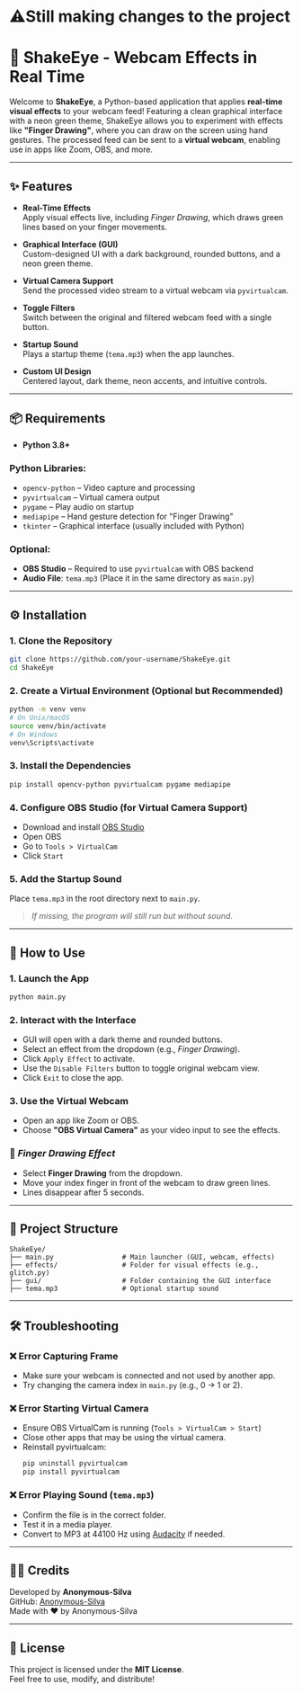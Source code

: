 
# ⚠️Still making changes to the project



# 🎥 ShakeEye - Webcam Effects in Real Time

Welcome to **ShakeEye**, a Python-based application that applies **real-time visual effects** to your webcam feed! Featuring a clean graphical interface with a neon green theme, ShakeEye allows you to experiment with effects like **"Finger Drawing"**, where you can draw on the screen using hand gestures. The processed feed can be sent to a **virtual webcam**, enabling use in apps like Zoom, OBS, and more.

---

## ✨ Features

- **Real-Time Effects**  
  Apply visual effects live, including *Finger Drawing*, which draws green lines based on your finger movements.

- **Graphical Interface (GUI)**  
  Custom-designed UI with a dark background, rounded buttons, and a neon green theme.

- **Virtual Camera Support**  
  Send the processed video stream to a virtual webcam via `pyvirtualcam`.

- **Toggle Filters**  
  Switch between the original and filtered webcam feed with a single button.

- **Startup Sound**  
  Plays a startup theme (`tema.mp3`) when the app launches.

- **Custom UI Design**  
  Centered layout, dark theme, neon accents, and intuitive controls.

---

## 📦 Requirements

- **Python 3.8+**

### Python Libraries:

- `opencv-python` – Video capture and processing  
- `pyvirtualcam` – Virtual camera output  
- `pygame` – Play audio on startup  
- `mediapipe` – Hand gesture detection for "Finger Drawing"  
- `tkinter` – Graphical interface (usually included with Python)

### Optional:

- **OBS Studio** – Required to use `pyvirtualcam` with OBS backend  
- **Audio File**: `tema.mp3` (Place it in the same directory as `main.py`)

---

## ⚙️ Installation

### 1. Clone the Repository
```bash
git clone https://github.com/your-username/ShakeEye.git
cd ShakeEye
```

### 2. Create a Virtual Environment (Optional but Recommended)
```bash
python -m venv venv
# On Unix/macOS
source venv/bin/activate
# On Windows
venv\Scripts\activate
```

### 3. Install the Dependencies
```bash
pip install opencv-python pyvirtualcam pygame mediapipe
```

### 4. Configure OBS Studio (for Virtual Camera Support)

- Download and install [OBS Studio](https://obsproject.com/)
- Open OBS  
- Go to `Tools > VirtualCam`  
- Click `Start`

### 5. Add the Startup Sound

Place `tema.mp3` in the root directory next to `main.py`.  
> *If missing, the program will still run but without sound.*

---

## 🚀 How to Use

### 1. Launch the App
```bash
python main.py
```

### 2. Interact with the Interface

- GUI will open with a dark theme and rounded buttons.
- Select an effect from the dropdown (e.g., *Finger Drawing*).
- Click `Apply Effect` to activate.
- Use the `Disable Filters` button to toggle original webcam view.
- Click `Exit` to close the app.

### 3. Use the Virtual Webcam

- Open an app like Zoom or OBS.
- Choose **"OBS Virtual Camera"** as your video input to see the effects.

### 🎨 *Finger Drawing Effect*

- Select **Finger Drawing** from the dropdown.
- Move your index finger in front of the webcam to draw green lines.
- Lines disappear after 5 seconds.

---

## 📁 Project Structure

```
ShakeEye/
├── main.py                 # Main launcher (GUI, webcam, effects)
├── effects/                # Folder for visual effects (e.g., glitch.py)
├── gui/                    # Folder containing the GUI interface
├── tema.mp3                # Optional startup sound
```

---

## 🛠️ Troubleshooting

### ❌ Error Capturing Frame
- Make sure your webcam is connected and not used by another app.
- Try changing the camera index in `main.py` (e.g., 0 → 1 or 2).

### ❌ Error Starting Virtual Camera
- Ensure OBS VirtualCam is running (`Tools > VirtualCam > Start`)
- Close other apps that may be using the virtual camera.
- Reinstall pyvirtualcam:
  ```bash
  pip uninstall pyvirtualcam
  pip install pyvirtualcam
  ```

### ❌ Error Playing Sound (`tema.mp3`)
- Confirm the file is in the correct folder.
- Test it in a media player.
- Convert to MP3 at 44100 Hz using [Audacity](https://www.audacityteam.org/) if needed.

---

## 👨‍💻 Credits

Developed by **Anonymous-Silva**  
GitHub: [Anonymous-Silva](https://github.com/Anonymous-Silva)  
Made with ❤️ by Anonymous-Silva

---

## 📄 License

This project is licensed under the **MIT License**.  
Feel free to use, modify, and distribute!
